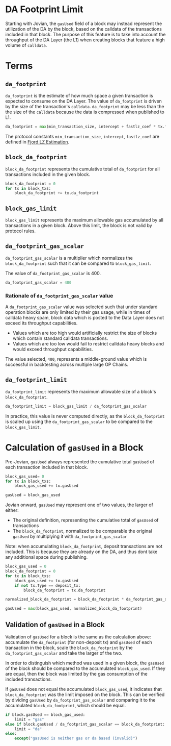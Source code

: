 
# DA Footprint Limit

Starting with Jovian, the `gasUsed` field of a block may instead represent
the utilization of the DA by the block, based on the calldata of the transactions included in that block.
The purpose of this feature is to take into account the throughput of the
DA Layer (the L1) when creating blocks that feature a high volume of `calldata`.

# Terms

## `da_footprint`

`da_footprint` is the estimate of how much space a given transaction is expected to consume on the DA Layer.
The value of `da_footprint` is driven by the size of the transaction's `calldata`.
`da_footprint` may be less than the the size of the `calldata` because the data is compressed when published to L1.

```py
da_footprint = max(min_transaction_size, intercept + fastlz_coef * tx.fastlz_size / 1e6)
```

The protocol constants `min_transaction_size`, `intercept`, `fastlz_coef`
are defined in [Fjord LZ Estimation](../fjord/exec-engine#fjord-l1-cost-fee-changes-fastlz-estimator).

## `block_da_footprint`

`block_da_footprint` represents the cumulative total of `da_footprint` for all transactions included in the given block.

```py
block_da_footprint = 0
for tx in block_txs:
    block_da_footprint += tx.da_footprint
```

## `block_gas_limit`

`block_gas_limit` represents the maximum allowable gas accumulated by all transactions in a given block.
Above this limit, the block is not valid by protocol rules.

## `da_footprint_gas_scalar`

`da_footprint_gas_scalar` is a multiplier which normalizes
the `block_da_footprint` such that it can be compared to `block_gas_limit`.

The value of `da_footprint_gas_scalar` is 400.

```py
da_footprint_gas_scalar = 400
```

### Rationale of `da_footprint_gas_scalar` value

A `da_footprint_gas_scalar` value was selected such that
under standard operation blocks are only limited by their gas usage,
while in times of calldata heavy spam, block data which is
posted to the Data Layer does not exceed its throughput capabilities.
- Values which are too high would artificially restrict
the size of blocks which contain standard calldata transactions.
- Values which are too low would fail to restrict
calldata heavy blocks and would exceed throughput capabilities.

The value selected, `400`, represents a middle-ground value which is successful in backtesting across multiple large OP Chains.

## `da_footprint_limit`

`da_footprint_limit` represents the maximum allowable size of a block's `block_da_footprint`.

```py
da_footprint_limit = block_gas_limit / da_footprint_gas_scalar
```

In practice, this value is never computed directly, as the `block_da_footprint` is
scaled up using the `da_footprint_gas_scalar` to be compared to the `block_gas_limit`.

# Calculation of `gasUsed` in a Block

Pre-Jovian, `gasUsed` always represented the cumulative total `gasUsed` of each transaction included in that block.

```py
block_gas_used= 0
for tx in block_txs:
    block_gas_used += tx.gasUsed

gasUsed = block_gas_used
```

Jovian onward, `gasUsed` may represent one of two values, the larger of either:
- The original definition, representing the cumulative total of `gasUsed` of transactions
- The `block_da_footprint`, normalized to be comparable the original `gasUsed` by multiplying it with `da_footprint_gas_scalar`

Note: when accumulating `block_da_footprint`, deposit transactions are not included.
This is because they are already on the DA, and thus dont take any additional space during publishing.

```py
block_gas_used = 0
block_da_footprint = 0
for tx in block_txs:
    block_gas_used += tx.gasUsed
    if not tx.Type == deposit_tx:
        block_da_footprint = tx.da_footprint

normalized_block_da_footprint = block_da_footprint * da_footprint_gas_scalar

gasUsed = max(block_gas_used, normalized_block_da_footprint)
```

## Validation of `gasUsed` in a Block

Validation of `gasUsed` for a block is the same as the calculation above:
accumulate the `da_footprint` (for non-deposit tx) and `gasUsed` of each
transaction in the block, scale the `block_da_footprint` by the `da_footprint_gas_scalar` and take the larger of the two.

In order to distinguish which method was used in a given block, the `gasUsed` of the block should be compared to the accumulated
`block_gas_used`. If they are equal, then the block was limited by the gas consumption of the included transactions.

If `gasUsed` does not equal the accumulated `block_gas_used`, it indicates that `block_da_footprint`
was the limit imposed on the block. This can be verified by dividing `gasUsed` by `da_footprint_gas_scalar`
and comparing it to the accumulated `block_da_footprint`, which should be equal.

```py
if block.gasUsed == block_gas_used:
    limit = "gas"
else if block.gasUsed / da_footprint_gas_scalar == block_da_footprint:
    limit = "da"
else:
    except("gasUsed is neither gas or da based (invalid)")
```
